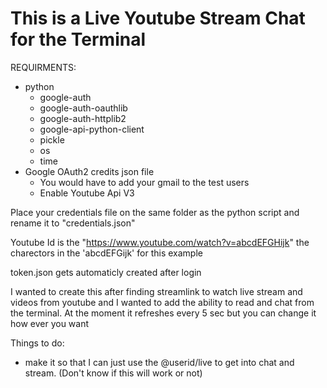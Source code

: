 # This is a Live Youtube Stream Chat for the Terminal

REQUIRMENTS:
- python
  - google-auth 
  - google-auth-oauthlib 
  - google-auth-httplib2 
  - google-api-python-client
  - pickle
  - os 
  - time 
- Google OAuth2 credits json file
  - You would have to add your gmail to the test users
  - Enable Youtube Api V3

Place your credentials file on the same folder as the python script and rename it to "credentials.json"

Youtube Id is the "https://www.youtube.com/watch?v=abcdEFGHijk"
the charectors in the 'abcdEFGijk' for this example

token.json gets automaticly created after login



I wanted to create this after finding streamlink to watch live stream and videos from youtube and I wanted to add the ability to read and chat from the terminal.
At the moment it refreshes every 5 sec but you can change it how ever you want


Things to do:
- make it so that I can just use the @userid/live to get into chat and stream. (Don't know if this will work or not)
